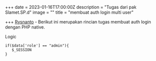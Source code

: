 +++
date = 2023-01-16T17:00:00Z
description = "Tugas dari pak Slamet.SP.d"
image = ""
title = "membuat auth login multi user"

+++
[Rysnanto](rysnanto.eu.org) - Berikut ini merupakan rincian tugas membuat auth login dengan PHP native. 

Logic 

    if($data['role'] == "admin"){
       $_SESSION 
    }